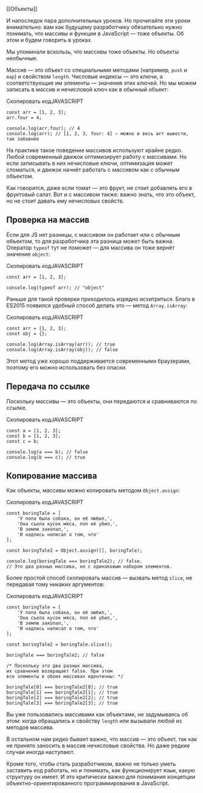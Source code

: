 [[Объекты]]

И напоследок пара дополнительных уроков. Но прочитайте эти уроки внимательно: вам как будущему разработчику обязательно нужно понимать, что массивы и функции в JavaScript — тоже объекты. Об этом и будем говорить в уроках.

Мы упоминали вскользь, что массивы тоже объекты. Но объекты необычные.

Массив — это объект со специальными методами (например, `push` и `map`) и свойством `length`. Числовые индексы — это ключи, а соответствующие им элементы — значения этих ключей. Но мы можем записать в массив и нечисловой ключ как в обычный объект:

Скопировать кодJAVASCRIPT

```
const arr = [1, 2, 3];
arr.four = 4;

console.log(arr.four); // 4
console.log(arr); // [1, 2, 3, four: 4] — можно и весь arr вывести, так забавнее 
```

На практике такое поведение массивов используют крайне редко. Любой современный движок оптимизирует работу с массивами. Но если записывать в них нечисловые ключи, оптимизация может сломаться, и движок начнёт работать с массивом как с обычным объектом.

Как говорится, даже если томат — это фрукт, не стоит добавлять его в фруктовый салат. Вот и с массивом также: важно знать, что это объект, но не стоит давать ему нечисловых свойств.

## Проверка на массив

Если для JS нет разницы, с массивом он работает или с обычным объектом, то для разработчика эта разница может быть важна. Оператор `typeof` тут не поможет — для массива он тоже вернёт значение `object`:

Скопировать кодJAVASCRIPT

```
const arr = [1, 2, 3];

console.log(typeof arr); // "object" 
```

Раньше для такой проверки приходилось изрядно исхитриться. Благо в ES2015 появился удобный способ делать это — метод `Array.isArray`:

Скопировать кодJAVASCRIPT

```
const arr = [1, 2, 3];
const obj = {};

console.log(Array.isArray(arr)); // true
console.log(Array.isArray(obj)); // false 
```

Этот метод уже хорошо поддерживается современными браузерами, поэтому его можно использовать без опаски.

## Передача по ссылке

Поскольку массивы — это объекты, они передаются и сравниваются по ссылке.

Скопировать кодJAVASCRIPT

```
const a = [1, 2, 3];
const b = [1, 2, 3];
const c = b;

console.log(a === b); // false
console.log(b === c); // true 
```

## Копирование массива

Как объекты, массивы можно копировать методом `Object.assign`:

Скопировать кодJAVASCRIPT

```
const boringTale = [
    'У попа была собака, он её любил,',
    'Она съела кусок мяса, поп её убил,',
    'В землю закопал,',
    'И надпись написал о том, что'
];

const boringTale2 = Object.assign([], boringTale);

console.log(boringTale === boringTale2); // false. 
// Это два разных массива, но с одинаковым набором элементов. 
```

Более простой способ скопировать массив — вызвать метод `slice`, не передавая тому никаких аргументов:

Скопировать кодJAVASCRIPT

```
const boringTale = [
    'У попа была собака, он её любил,',
    'Она съела кусок мяса, поп её убил,',
    'В землю закопал,',
    'И надпись написал о том, что'
];

const boringTale2 = boringTale.slice();

boringTale === boringTale2; // false

/* Поскольку это два разных массива,
их сравнение возвращает false. При этом
все элементы в обоих массивах идентичны: */

boringTale[0] === boringTale2[0]; // true
boringTale[1] === boringTale2[1]; // true
boringTale[2] === boringTale2[2]; // true
boringTale[3] === boringTale2[3]; // true 
```

Вы уже пользовались массивами как объектами, не задумываясь об этом: когда обращались к свойству `length` или вызывали любой из методов массива.

В остальном нам редко бывает важно, что массив — это объект, так как не принято заносить в массив нечисловые свойства. Но даже редкие случаи иногда наступают.

Кроме того, чтобы стать разработчиком, важно не только уметь заставить код работать, но и понимать, как функционирует язык, какую структуру он имеет. И это критически важно для понимания концепции объектно-ориентированного программирования в JavaScript.